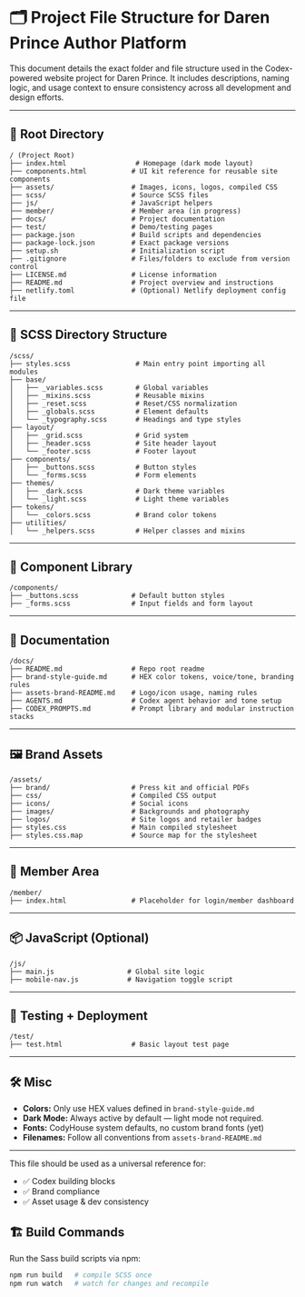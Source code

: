 
# 🗂 Project File Structure for Daren Prince Author Platform

This document details the exact folder and file structure used in the Codex-powered website project for Daren Prince. It includes descriptions, naming logic, and usage context to ensure consistency across all development and design efforts.

---

## 🔧 Root Directory

```
/ (Project Root)
├── index.html                 # Homepage (dark mode layout)
├── components.html           # UI kit reference for reusable site components
├── assets/                   # Images, icons, logos, compiled CSS
├── scss/                     # Source SCSS files
├── js/                       # JavaScript helpers
├── member/                   # Member area (in progress)
├── docs/                     # Project documentation
├── test/                     # Demo/testing pages
├── package.json              # Build scripts and dependencies
├── package-lock.json         # Exact package versions
├── setup.sh                  # Initialization script
├── .gitignore                # Files/folders to exclude from version control
├── LICENSE.md                # License information
├── README.md                 # Project overview and instructions
├── netlify.toml              # (Optional) Netlify deployment config file
```

---

## 🧱 SCSS Directory Structure

```
/scss/
├── styles.scss                # Main entry point importing all modules
├── base/
│   ├── _variables.scss        # Global variables
│   ├── _mixins.scss           # Reusable mixins
│   ├── _reset.scss            # Reset/CSS normalization
│   ├── _globals.scss          # Element defaults
│   └── _typography.scss       # Headings and type styles
├── layout/
│   ├── _grid.scss             # Grid system
│   ├── _header.scss           # Site header layout
│   └── _footer.scss           # Footer layout
├── components/
│   ├── _buttons.scss          # Button styles
│   └── _forms.scss            # Form elements
├── themes/
│   ├── _dark.scss             # Dark theme variables
│   └── _light.scss            # Light theme variables
├── tokens/
│   └── _colors.scss           # Brand color tokens
├── utilities/
│   └── _helpers.scss          # Helper classes and mixins
```

---

## 🧩 Component Library

```
/components/
├── _buttons.scss             # Default button styles
├── _forms.scss               # Input fields and form layout
```

---

## 📝 Documentation

```
/docs/
├── README.md                 # Repo root readme
├── brand-style-guide.md      # HEX color tokens, voice/tone, branding rules
├── assets-brand-README.md    # Logo/icon usage, naming rules
├── AGENTS.md                 # Codex agent behavior and tone setup
├── CODEX_PROMPTS.md          # Prompt library and modular instruction stacks
```

---

## 🖼 Brand Assets

```
/assets/
├── brand/                    # Press kit and official PDFs
├── css/                      # Compiled CSS output
├── icons/                    # Social icons
├── images/                   # Backgrounds and photography
├── logos/                    # Site logos and retailer badges
├── styles.css                # Main compiled stylesheet
├── styles.css.map            # Source map for the stylesheet
```

---

## 🔐 Member Area

```
/member/
├── index.html                # Placeholder for login/member dashboard
```

---

## 📦 JavaScript (Optional)

```
/js/
├── main.js                  # Global site logic
├── mobile-nav.js            # Navigation toggle script
```

---

## 🧪 Testing + Deployment

```
/test/
├── test.html                 # Basic layout test page
```

---

## 🛠 Misc

- **Colors:** Only use HEX values defined in `brand-style-guide.md`
- **Dark Mode:** Always active by default — light mode not required.
- **Fonts:** CodyHouse system defaults, no custom brand fonts (yet)
- **Filenames:** Follow all conventions from `assets-brand-README.md`

---

This file should be used as a universal reference for:
- ✅ Codex building blocks
- ✅ Brand compliance
- ✅ Asset usage & dev consistency

## 🏗 Build Commands

Run the Sass build scripts via npm:

```bash
npm run build   # compile SCSS once
npm run watch   # watch for changes and recompile
```

